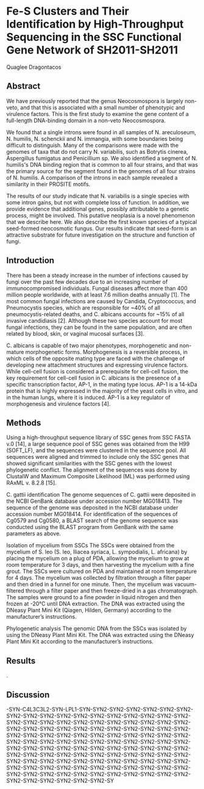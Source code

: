 # Fe-S Clusters and Their Identification by High-Throughput Sequencing in the SSC Functional Gene Network of SH2011-SH2011
Quaglee Dragontacos


## Abstract
We have previously reported that the genus Neocosmospora is largely non-veto, and that this is associated with a small number of phenotypic and virulence factors. This is the first study to examine the gene content of a full-length DNA-binding domain in a non-veto Neocosmospora.

We found that a single introns were found in all samples of N. areculoseum, N. humilis, N. schenckii and N. immangia, with some boundaries being difficult to distinguish. Many of the comparisons were made with the genomes of taxa that do not carry N. variabilis, such as Botrytis cinerea, Aspergillus fumigatus and Penicillium sp. We also identified a segment of N. humilis's DNA binding region that is common to all four strains, and that was the primary source for the segment found in the genomes of all four strains of N. humilis. A comparison of the introns in each sample revealed a similarity in their PROSITE motifs.

The results of our study indicate that N. variabilis is a single species with some intron gains, but not with complete loss of function. In addition, we provide evidence that additional genes, possibly attributable to a genetic process, might be involved. This putative neoplasia is a novel phenomenon that we describe here. We also describe the first known species of a typical seed-formed neocosmotic fungus. Our results indicate that seed-form is an attractive substrate for future investigation on the structure and function of fungi.


## Introduction
There has been a steady increase in the number of infections caused by fungi over the past few decades due to an increasing number of immunocompromised individuals. Fungal diseases affect more than 400 million people worldwide, with at least 7.6 million deaths annually [1]. The most common fungal infections are caused by Candida, Cryptococcus, and Pneumocystis species, which are responsible for ~40% of all pneumocystis-related deaths, and C. albicans accounts for ~15% of all invasive candidiasis [2]. Although these two species account for most fungal infections, they can be found in the same population, and are often related by blood, skin, or vaginal mucosal surfaces [3].

C. albicans is capable of two major phenotypes, morphogenetic and non-mature morphogenetic forms. Morphogenesis is a reversible process, in which cells of the opposite mating type are faced with the challenge of developing new attachment structures and expressing virulence factors. While cell-cell fusion is considered a prerequisite for cell-cell fusion, the key requirement for cell-cell fusion in C. albicans is the presence of a specific transcription factor, AP-1, in the mating type locus. AP-1 is a 14-kDa protein that is highly expressed in the majority of the yeast cells in vitro, and in the human lungs, where it is induced. AP-1 is a key regulator of morphogenesis and virulence factors [4].


## Methods
Using a high-throughput sequence library of SSC genes from SSC FASTA v.0 [14], a large sequence pool of SSC genes was obtained from the H99 (SOFT_LF), and the sequences were clustered in the sequence pool. All sequences were aligned and trimmed to include only the SSC genes that showed significant similarities with the SSC genes with the lowest phylogenetic conflict. The alignment of the sequences was done by ClustalW and Maximum Composite Likelihood (ML) was performed using RAxML v. 8.2.8 [15].

C. gattii identification
The genome sequences of C. gattii were deposited in the NCBI GenBank database under accession number MG018413. The sequence of the genome was deposited in the NCBI database under accession number MG018414. For identification of the sequences of Cg0579 and Cg0580, a BLAST search of the genome sequence was conducted using the BLAST program from GenBank with the same parameters as above.

Isolation of mycelium from SSCs
The SSCs were obtained from the mycelium of S. leo (S. leo, Iliacea syriaca, L. sympodialis, L. africana) by placing the mycelium on a plug of PDA, allowing the mycelium to grow at room temperature for 3 days, and then harvesting the mycelium with a fine grout. The SSCs were cultured on PDA and maintained at room temperature for 4 days. The mycelium was collected by filtration through a filter paper and then dried in a funnel for one minute. Then, the mycelium was vacuum-filtered through a filter paper and then freeze-dried in a gas chromatograph. The samples were ground to a fine powder in liquid nitrogen and then frozen at -20°C until DNA extraction. The DNA was extracted using the DNeasy Plant Mini Kit (Qiagen, Hilden, Germany) according to the manufacturer’s instructions.

Phylogenetic analysis
The genomic DNA from the SSCs was isolated by using the DNeasy Plant Mini Kit. The DNA was extracted using the DNeasy Plant Mini Kit according to the manufacturer’s instructions.


## Results
.


## Discussion
-SYN-C4L3C3L2-SYN-LPL1-SYN-SYN2-SYN2-SYN2-SYN2-SYN2-SYN2-SYN2-SYN2-SYN2-SYN2-SYN2-SYN2-SYN2-SYN2-SYN2-SYN2-SYN2-SYN2-SYN2-SYN2-SYN2-SYN2-SYN2-SYN2-SYN2-SYN2-SYN2-SYN2-SYN2-SYN2-SYN2-SYN2-SYN2-SYN2-SYN2-SYN2-SYN2-SYN2-SYN2-SYN2-SYN2-SYN2-SYN2-SYN2-SYN2-SYN2-SYN2-SYN2-SYN2-SYN2-SYN2-SYN2-SYN2-SYN2-SYN2-SYN2-SYN2-SYN2-SYN2-SYN2-SYN2-SYN2-SYN2-SYN2-SYN2-SYN2-SYN2-SYN2-SYN2-SYN2-SYN2-SYN2-SYN2-SYN2-SYN2-SYN2-SYN2-SYN2-SYN2-SYN2-SYN2-SYN2-SYN2-SYN2-SYN2-SYN2-SYN2-SYN2-SYN2-SYN2-SYN2-SYN2-SYN2-SYN2-SYN2-SYN2-SYN2-SYN2-SYN2-SYN2-SYN2-SYN2-SYN2-SYN2-SYN2-SYN2-SYN2-SYN2-SYN2-SYN2-SYN2-SYN2-SYN2-SYN2-SYN2-SYN2-SYN2-SYN2-SYN2-SYN2-SYN2-SYN2-SY
